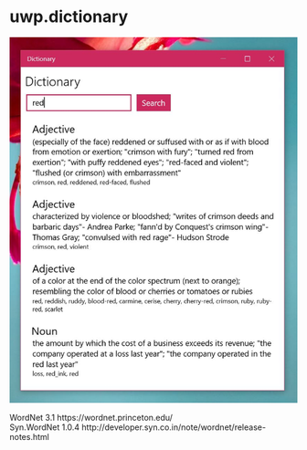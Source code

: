 # uwp.dictionary
![screenshot](screenshot.jpg?raw=true)

<p>WordNet 3.1 https://wordnet.princeton.edu/
<br>Syn.WordNet 1.0.4 http://developer.syn.co.in/note/wordnet/release-notes.html</p>
